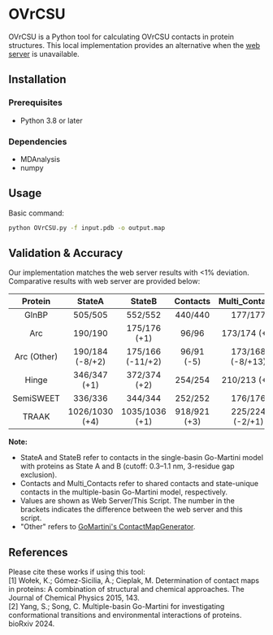 # OVrCSU

OVrCSU is a Python tool for calculating OVrCSU contacts in protein structures. This local implementation provides an alternative when the [web server](http://info.ifpan.edu.pl/~rcsu/rcsu/index.html) is unavailable.

## Installation

### Prerequisites
- Python 3.8 or later

### Dependencies
- MDAnalysis 
- numpy

## Usage
Basic command:
```bash
python OVrCSU.py -f input.pdb -o output.map
```

## Validation & Accuracy
Our implementation matches the web server results with <1% deviation. Comparative results with web server are provided below:

| Protein     | StateA               | StateB               | Contacts         | Multi_Contacts    |
|:-----------:|:--------------------:|:--------------------:|:----------------:|:-----------------:|
| GlnBP       | 505/505              | 552/552              | 440/440          | 177/177           |
| Arc         | 190/190              | 175/176 (+1)         | 96/96            | 173/174 (+1)      |
| Arc (Other) | 190/184 (-8/+2)      | 175/166 (-11/+2)     | 96/91 (-5)       | 173/168 (-8/+13)  |
| Hinge       | 346/347 (+1)         | 372/374 (+2)         | 254/254          | 210/213 (+3)      |
| SemiSWEET   | 336/336              | 344/344              | 252/252          | 176/176           |
| TRAAK       | 1026/1030 (+4)       | 1035/1036 (+1)       | 918/921 (+3)     | 225/224 (-2/+1)   |

**Note:** 
- StateA and StateB refer to contacts in the single-basin Go-Martini model with proteins as State A and B (cutoff: 0.3–1.1 nm, 3-residue gap exclusion).  
- Contacts and Multi_Contacts refer to shared contacts and state-unique contacts in the multiple-basin Go-Martini model, respectively.  
- Values are shown as Web Server/This Script. The number in the brackets indicates the difference between the web server and this script.
- "Other" refers to [GoMartini's ContactMapGenerator](https://github.com/Martini-Force-Field-Initiative/GoMartini/tree/main/ContactMapGenerator).


## References
Please cite these works if using this tool:  
[1] Wołek, K.; Gómez-Sicilia, À.; Cieplak, M. Determination of contact maps in proteins: A combination of structural and chemical approaches. The Journal of Chemical Physics 2015, 143.  
[2] Yang, S.; Song, C. Multiple-basin Go-Martini for investigating conformational transitions and environmental interactions of proteins. bioRxiv 2024.  
